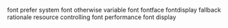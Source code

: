 font prefer system font otherwise variable font fontface fontdisplay fallback rationale resource controlling font performance font display